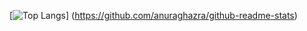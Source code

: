 [![Top Langs](https://github-readme-stats.vercel.app/api/top-langs/?username=cet-t&layout=compact)]
(https://github.com/anuraghazra/github-readme-stats)
